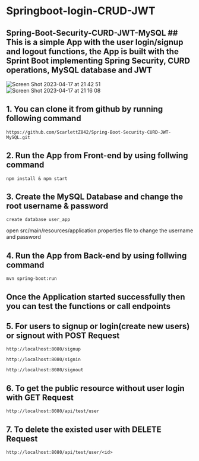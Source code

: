 # Springboot-login-CRUD-JWT
## Spring-Boot-Security-CURD-JWT-MySQL ## This is a simple App with the user login/signup and logout functions, the App is built with the Sprint Boot implementing Spring Security, CURD operations, MySQL database and JWT
![Screen Shot 2023-04-17 at 21 42 51](https://user-images.githubusercontent.com/66295998/232647995-5d621121-6ec7-44fa-a0c3-84f2ca11fd83.png)
![Screen Shot 2023-04-17 at 21 16 08](https://user-images.githubusercontent.com/66295998/232648013-54da9b9e-2fe6-4fbc-a62f-0c1d0888ccf7.png)
## 1. You can clone it from github by running following command
```
https://github.com/ScarlettZ842/Spring-Boot-Security-CURD-JWT-MySQL.git
```
## 2. Run the App from Front-end by using follwing command
```
npm install & npm start
```
## 3. Create the MySQL Database and change the root username & password 
```
create database user_app
```
open src/main/resources/application.properties file to change the username and password
## 4.  Run the App from Back-end by using follwing command
```
mvn spring-boot:run
```
## Once the Application started successfully then you can test the functions or call endpoints

## 5. For users to signup or login(create new users) or signout with POST Request
```
http://localhost:8080/signup
```
```
http://localhost:8080/signin
```
```
http://localhost:8080/signout
```
## 6. To get the public resource without user login with GET Request
```
http://localhost:8080/api/test/user
```
## 7. To delete the existed user with DELETE Request
```
http://localhost:8080/api/test/user/<id>
